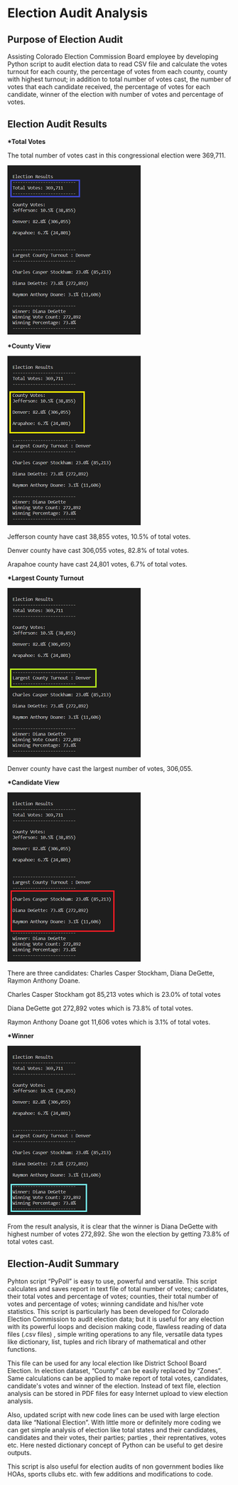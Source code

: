 # Election Audit Analysis

## __Purpose of Election Audit__

Assisting Colorado Election Commission Board employee by developing  Python script to audit election data to read CSV file and  calculate the votes turnout for each county,
the percentage of votes from each county, county with highest turnout;  in addition to total number of votes cast,  the number of votes that each candidate received, 
the percentage of votes for each candidate, winner of the election with number of votes and percentage of votes. 

## __Election Audit Results__

__*Total Votes__

The total number of votes cast in this congressional election were 369,711.

![Total Votes](/Resources/ElectionResults_TotalVotes.png?raw=true "Total Votes")

__*County View__

![County View](/Resources/ElectionResults_CountyView.png?raw=true "County View")

Jefferson county have cast 38,855 votes, 10.5% of total votes.

Denver county have cast 306,055 votes, 82.8% of total votes.

Arapahoe county have cast 24,801 votes, 6.7% of total votes.

__*Largest County Turnout__

![Largest County](/Resources/ElectionResults_LargestCounty.png?raw=true "Largest County")

Denver county have cast the largest number of votes, 306,055.

__*Candidate View__

![Candidate View](/Resources/ElectionResults_CandidateView.png?raw=true "Candidate View")

There are three candidates: Charles Casper Stockham, Diana DeGette, Raymon Anthony Doane.

Charles Casper Stockham got 85,213 votes which is 23.0% of total votes

Diana DeGette got 272,892 votes which is 73.8% of total votes.

Raymon Anthony Doane got 11,606 votes which is 3.1% of total votes.

__*Winner__

![Winner](/Resources/Electionresults_Winner.png?raw=true "Winner")

From the result analysis, it is clear that the winner is Diana DeGette with highest number of votes 272,892. She won the election by getting 73.8% of total votes cast. 

## __Election-Audit Summary__

Pyhton script “PyPoll” is easy to use, powerful and versatile. This script calculates and saves report in text file of total number of votes; candidates, their total votes
and percentage of votes; counties, their total number of votes and percentage of votes; winning candidate and his/her vote statistics.  This script is particularly has been developed 
for Colorado Election Commission to audit election data; but it is useful for any election with its powerful loops and decision making code, flawless reading of data files  (.csv files) , 
simple writing operations to any file, versatile data types like dictionary, list, tuples and rich library of mathematical and other functions. 

This file can be used for any local election like District School Board Election. In election dataset, “County” can be easily replaced by “Zones”. Same calculations can be applied
to make report of total votes, candidates, candidate's votes and winner of the election. Instead of text file, election analysis can be stored in PDF files for easy Internet upload to view 
election analysis. 
 
Also, updated script with new code lines can be used with large election data like “National  Election”. With little more or definitely more coding we can get simple analysis of election like total 
states and their candidates, candidates and their votes, their parties; parties , their reprentatives, votes etc. Here nested dictionary concept of Python can be useful to get desire outputs. 

This script is also useful for election audits of non government bodies like HOAs, sports cllubs etc. with few additions and modifications to code. 
